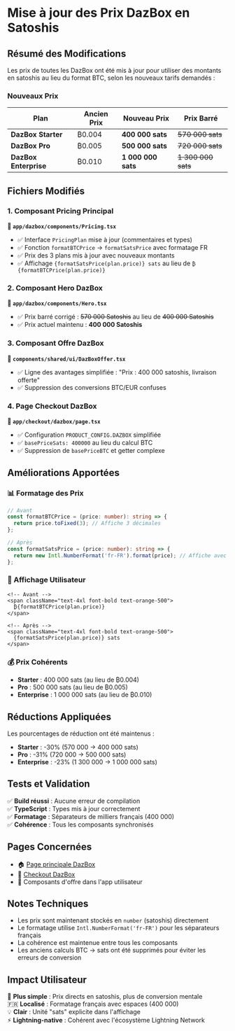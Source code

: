 # Mise à jour des Prix DazBox en Satoshis

## Résumé des Modifications

Les prix de toutes les DazBox ont été mis à jour pour utiliser des montants en satoshis au lieu du format BTC, selon les nouveaux tarifs demandés :

### Nouveaux Prix

| Plan | Ancien Prix | Nouveau Prix | Prix Barré |
|------|-------------|--------------|-------------|
| **DazBox Starter** | ₿0.004 | **400 000 sats** | ~~570 000 sats~~ |
| **DazBox Pro** | ₿0.005 | **500 000 sats** | ~~720 000 sats~~ |
| **DazBox Enterprise** | ₿0.010 | **1 000 000 sats** | ~~1 300 000 sats~~ |

## Fichiers Modifiés

### 1. Composant Pricing Principal
**📄 `app/dazbox/components/Pricing.tsx`**
- ✅ Interface `PricingPlan` mise à jour (commentaires et types)
- ✅ Fonction `formatBTCPrice` → `formatSatsPrice` avec formatage FR
- ✅ Prix des 3 plans mis à jour avec nouveaux montants
- ✅ Affichage `{formatSatsPrice(plan.price)} sats` au lieu de `₿{formatBTCPrice(plan.price)}`

### 2. Composant Hero DazBox
**📄 `app/dazbox/components/Hero.tsx`**
- ✅ Prix barré corrigé : ~~570 000 Satoshis~~ au lieu de ~~400 000 Satoshis~~
- ✅ Prix actuel maintenu : **400 000 Satoshis**

### 3. Composant Offre DazBox
**📄 `components/shared/ui/DazBoxOffer.tsx`**
- ✅ Ligne des avantages simplifiée : "Prix : 400 000 satoshis, livraison offerte"
- ✅ Suppression des conversions BTC/EUR confuses

### 4. Page Checkout DazBox
**📄 `app/checkout/dazbox/page.tsx`**
- ✅ Configuration `PRODUCT_CONFIG.DAZBOX` simplifiée
- ✅ `basePriceSats: 400000` au lieu du calcul BTC
- ✅ Suppression de `basePriceBTC` et getter complexe

## Améliorations Apportées

### 📊 Formatage des Prix
```typescript
// Avant
const formatBTCPrice = (price: number): string => {
  return price.toFixed(3); // Affiche 3 décimales
};

// Après  
const formatSatsPrice = (price: number): string => {
  return new Intl.NumberFormat('fr-FR').format(price); // Affiche avec séparateurs
};
```

### 🎨 Affichage Utilisateur
```tsx
<!-- Avant -->
<span className="text-4xl font-bold text-orange-500">
  ₿{formatBTCPrice(plan.price)}
</span>

<!-- Après -->
<span className="text-4xl font-bold text-orange-500">
  {formatSatsPrice(plan.price)} sats
</span>
```

### 💰 Prix Cohérents
- **Starter** : 400 000 sats (au lieu de ₿0.004)
- **Pro** : 500 000 sats (au lieu de ₿0.005) 
- **Enterprise** : 1 000 000 sats (au lieu de ₿0.010)

## Réductions Appliquées

Les pourcentages de réduction ont été maintenus :
- **Starter** : -30% (570 000 → 400 000 sats)
- **Pro** : -31% (720 000 → 500 000 sats) 
- **Enterprise** : -23% (1 300 000 → 1 000 000 sats)

## Tests et Validation

✅ **Build réussi** : Aucune erreur de compilation  
✅ **TypeScript** : Types mis à jour correctement  
✅ **Formatage** : Séparateurs de milliers français (400 000)  
✅ **Cohérence** : Tous les composants synchronisés  

## Pages Concernées

- 🏠 [Page principale DazBox](https://www.dazno.de/dazbox)
- 🛒 [Checkout DazBox](https://www.dazno.de/checkout/dazbox)
- 📱 Composants d'offre dans l'app utilisateur

## Notes Techniques

- Les prix sont maintenant stockés en `number` (satoshis) directement
- Le formatage utilise `Intl.NumberFormat('fr-FR')` pour les séparateurs français
- La cohérence est maintenue entre tous les composants
- Les anciens calculs BTC → sats ont été supprimés pour éviter les erreurs de conversion

## Impact Utilisateur

🎯 **Plus simple** : Prix directs en satoshis, plus de conversion mentale  
🇫🇷 **Localisé** : Formatage français avec espaces (400 000)  
💡 **Clair** : Unité "sats" explicite dans l'affichage  
⚡ **Lightning-native** : Cohérent avec l'écosystème Lightning Network 